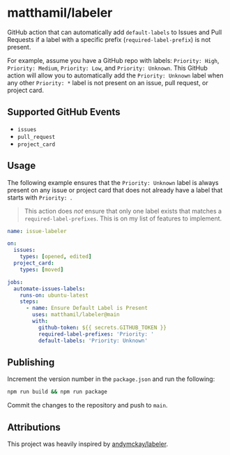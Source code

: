 # matthamil/labeler

GitHub action that can automatically add `default-labels` to Issues and Pull Requests if a label with a specific prefix (`required-label-prefix`) is not present.

For example, assume you have a GitHub repo with labels: `Priority: High`, `Priority: Medium`, `Priority: Low`, and `Priority: Unknown`. This GitHub action will allow you to automatically add the `Priority: Unknown` label when any other `Priority: *` label is not present on an issue, pull request, or project card.

## Supported GitHub Events

* `issues`
* `pull_request`
* `project_card`

## Usage

The following example ensures that the `Priority: Unknown` label is always present on any issue or project card that does not already have a label that starts with `Priority: `.

> This action does *not* ensure that only one label exists that matches a `required-label-prefixes`. This is on my list of features to implement.

```yml
name: issue-labeler

on:
  issues:
    types: [opened, edited]
  project_card:
    types: [moved]

jobs:
  automate-issues-labels:
    runs-on: ubuntu-latest
    steps:
      - name: Ensure Default Label is Present
        uses: matthamil/labeler@main
        with:
          github-token: ${{ secrets.GITHUB_TOKEN }}
          required-label-prefixes: 'Priority: '
          default-labels: 'Priority: Unknown'
```
## Publishing

Increment the version number in the `package.json` and run the following:

```bash
npm run build && npm run package
```

Commit the changes to the repository and push to `main`.

## Attributions

This project was heavily inspired by [andymckay/labeler](https://github.com/andymckay/labeler).